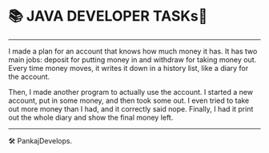 
# 📚 JAVA DEVELOPER TASKs🚀

---

I made a plan for an account that knows how much money it has. It has two main jobs: deposit for putting money in and withdraw for taking money out. Every time money moves, it writes it down in a history list, like a diary for the account.

Then, I made another program to actually use the account. I started a new account, put in some money, and then took some out. I even tried to take out more money than I had, and it correctly said nope. Finally, I had it print out the whole diary and show the final money left.

---

🛠️ PankajDevelops.
